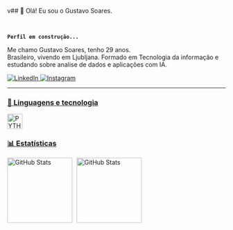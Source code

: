 v## 👋 Olá! Eu sou o Gustavo Soares.

<br />

**`Perfil em construção...`**

Me chamo Gustavo Soares, tenho 29 anos.     
Brasileiro, vivendo em Ljubljana.
Formado em Tecnologia da informação e estudando sobre analise de dados e aplicações com IA.



<p align="left">
      <a href="https://www.linkedin.com/in/gustavo-costa-3a1862339/">
  <img 
       alt="LinkedIn" 
       title = 'Linkedin profile' 
       src="https://img.shields.io/badge/LinkedIn-blue?logo=linkedIn&logoColor=white&style=for-the-badge" />
</a>
      <a href="https://www.instagram.com/gussuvivor?igsh=ZDRweWNuYTFhcmhp&utm_source=qr">
         <img 
         alt="Instagram" 
         title="Follow me on intagram" 
         src="https://img.shields.io/badge/Instagram-red?logo=instagram&logoColor=white&style=for-the-badge" />

---

### 🤖 Linguagens e tecnologia

<p>
    <img
    align = 'left'
    alt = 'PYTHON'
    title = 'PYTHON'
    width = '35px'
    style = 'padding-right: 10pc;' 
    src="https://cdn.jsdelivr.net/gh/devicons/devicon@latest/icons/python/python-original-wordmark.svg" 
    />

<br/>
<br/>

### 📊 Estatísticas

<div style="display: flex; align-items: center;">
  <img
    alt="GitHub Stats"
    height="150"
    style="padding-right: 10px;" 
    src="https://github-readme-stats.vercel.app/api?username=Gus96costa&show_icons=true&theme=tokyonight&include_all_commits=true&locale=pt-br"
  />
  <img
    alt="GitHub Stats"
    height="150"
    style="padding-right: 10px;" 
    src="https://github-readme-stats.vercel.app/api/top-langs/?username=Gus96costa&theme=tokyonight&layout=compact&custom_title=Tecnologias&langs_count=9"
  />
</div>

